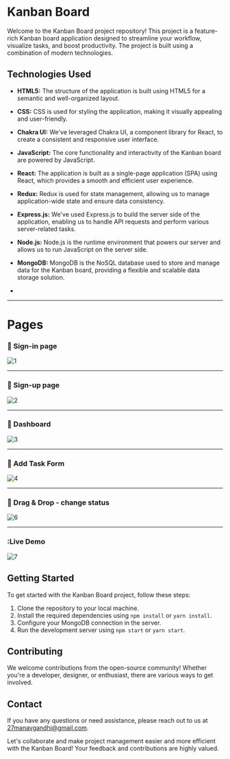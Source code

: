 # Kanban Board

Welcome to the Kanban Board project repository! This project is a feature-rich Kanban board application designed to streamline your workflow, visualize tasks, and boost productivity. The project is built using a combination of modern technologies.

## Technologies Used

- **HTML5:** The structure of the application is built using HTML5 for a semantic and well-organized layout.

- **CSS:** CSS is used for styling the application, making it visually appealing and user-friendly.

- **Chakra UI:** We've leveraged Chakra UI, a component library for React, to create a consistent and responsive user interface.

- **JavaScript:** The core functionality and interactivity of the Kanban board are powered by JavaScript.

- **React:** The application is built as a single-page application (SPA) using React, which provides a smooth and efficient user experience.

- **Redux:** Redux is used for state management, allowing us to manage application-wide state and ensure data consistency.

- **Express.js:** We've used Express.js to build the server side of the application, enabling us to handle API requests and perform various server-related tasks.

- **Node.js:** Node.js is the runtime environment that powers our server and allows us to run JavaScript on the server side.

- **MongoDB:** MongoDB is the NoSQL database used to store and manage data for the Kanban board, providing a flexible and scalable data storage solution.

- 
---
# Pages
### :small_blue_diamond: Sign-in page 
![1](https://github.com/27manavgandhi/Kanban-Board/assets/77005766/7b523a9d-fe13-46b7-8d98-7820dfeb1a91)

***
### :small_blue_diamond: Sign-up page
![2](https://github.com/27manavgandhi/Kanban-Board/assets/77005766/9bbd79ea-695e-47b7-8f50-55dc616e2fce)

***
### :small_blue_diamond: Dashboard
![3](https://github.com/27manavgandhi/Kanban-Board/assets/77005766/28b67c75-d852-42a2-82bd-38be6ff010d1)

***
### :small_blue_diamond: Add Task Form
![4](https://github.com/27manavgandhi/Kanban-Board/assets/77005766/440ebf9d-0519-491e-9367-b6f7309304e1)

***
### :small_blue_diamond: Drag & Drop - change status
![6](https://github.com/27manavgandhi/Kanban-Board/assets/77005766/7e014a08-5e71-4bd1-820a-cd9ab9823636)

***
### :Live Demo
![7](https://github.com/27manavgandhi/Kanban-Board/assets/77005766/0f56229d-0c7f-4f7a-bab7-7866bc99d205)


## Getting Started

To get started with the Kanban Board project, follow these steps:

1. Clone the repository to your local machine.
2. Install the required dependencies using `npm install` or `yarn install`.
3. Configure your MongoDB connection in the server.
4. Run the development server using `npm start` or `yarn start`.

## Contributing

We welcome contributions from the open-source community! Whether you're a developer, designer, or enthusiast, there are various ways to get involved.

## Contact

If you have any questions or need assistance, please reach out to us at 27manavgandhi@gmail.com.

Let's collaborate and make project management easier and more efficient with the Kanban Board! Your feedback and contributions are highly valued.
